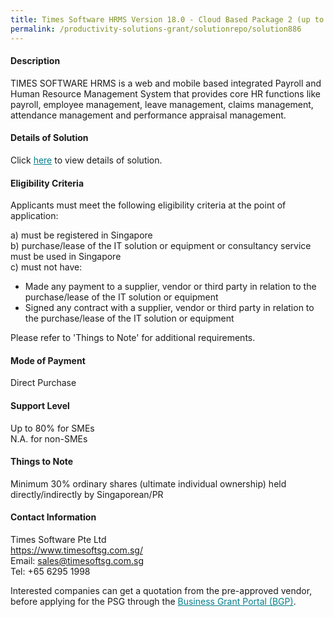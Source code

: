 ```yaml
---
title: Times Software HRMS Version 18.0 - Cloud Based Package 2 (up to 50 pax)
permalink: /productivity-solutions-grant/solutionrepo/solution886
---
```


#### Description

TIMES SOFTWARE HRMS is a web and mobile based integrated Payroll and Human Resource Management System that provides core HR functions like payroll, employee management, leave management, claims management, attendance management and performance appraisal management. 

#### Details of Solution

Click <a href='https://govassist.gobusiness.gov.sg/images/psg/Times_Software_Annex_3_Part_3.pdf' style='color:#037e8a'>here</a> to view details of solution.

#### Eligibility Criteria

Applicants must meet the following eligibility criteria at the point of application:

a) must be registered in Singapore <br>
b) purchase/lease of the IT solution or equipment or consultancy service must be used in Singapore <br>
c) must not have:
- Made any payment to a supplier, vendor or third party in relation to the purchase/lease of the IT solution or equipment
- Signed any contract with a supplier, vendor or third party in relation to the purchase/lease of the IT solution or equipment

Please refer to 'Things to Note' for additional requirements.

#### Mode of Payment
Direct Purchase

#### Support Level
Up to 80% for SMEs <br>
N.A. for non-SMEs

#### Things to Note
Minimum 30% ordinary shares (ultimate individual ownership) held directly/indirectly by Singaporean/PR

#### Contact Information
Times Software Pte Ltd<br>https://www.timesoftsg.com.sg/<br>Email: sales@timesoftsg.com.sg<br>Tel: +65 6295 1998

Interested companies can get a quotation from the pre-approved vendor, before applying for the PSG through the <a target='_blank' style='color:#037e8a' href='https://www.businessgrants.gov.sg/'>Business Grant Portal (BGP)</a>.
